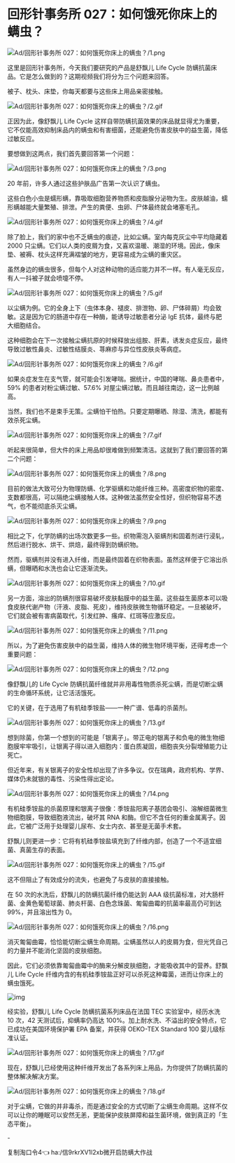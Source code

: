 # 回形针事务所 027：如何饿死你床上的螨虫？

![Ad/回形针事务所 027：如何饿死你床上的螨虫？/1.png](https://cdn.jsdelivr.net/gh/ipaperclip-icu/static/image/文字稿/Ad/回形针事务所%20027：如何饿死你床上的螨虫？/1.png)

这里是回形针事务所，今天我们要研究的产品是舒飘儿 Life Cycle 防螨抗菌床品。它是怎么做到的？这期视频我们将分为三个问题来回答。

被子、枕头、床垫，你每天都要与这些床上用品亲密接触。

![Ad/回形针事务所 027：如何饿死你床上的螨虫？/2.gif](https://cdn.jsdelivr.net/gh/ipaperclip-icu/static/image/文字稿/Ad/回形针事务所%20027：如何饿死你床上的螨虫？/2.gif)

正因为此，像舒飘儿 Life Cycle 这样自带防螨抗菌效果的床品就显得尤为重要，它不仅能高效抑制床品内的螨虫和有害细菌，还能避免伤害皮肤中的益生菌，降低过敏反应。

要想做到这两点，我们首先要回答第一个问题：

![Ad/回形针事务所 027：如何饿死你床上的螨虫？/3.png](https://cdn.jsdelivr.net/gh/ipaperclip-icu/static/image/文字稿/Ad/回形针事务所%20027：如何饿死你床上的螨虫？/3.png)

20 年前，许多人通过这些护肤品广告第一次认识了螨虫。

这些白色小虫是蠕形螨，靠吸取细胞营养物质和皮脂腺分泌物为生。皮肤越油，蠕形螨越能大量繁殖、排泄。产生的粪便、虫卵、尸体最终就会堵塞毛孔。

![Ad/回形针事务所 027：如何饿死你床上的螨虫？/4.gif](https://cdn.jsdelivr.net/gh/ipaperclip-icu/static/image/文字稿/Ad/回形针事务所%20027：如何饿死你床上的螨虫？/4.gif)

除了脸上，我们的家中也不乏螨虫的痕迹，比如尘螨。室内每克灰尘中平均隐藏着 2000 只尘螨。它们以人类的皮屑为食，又喜欢温暖、潮湿的环境。因此，像床垫、被褥、枕头这样充满褶皱的地方，更容易成为尘螨的重灾区。

虽然身边的螨虫很多，但每个人对这种动物的适应能力并不一样。有人毫无反应，有人一抖被子就会喷嚏不停。

![Ad/回形针事务所 027：如何饿死你床上的螨虫？/5.gif](https://cdn.jsdelivr.net/gh/ipaperclip-icu/static/image/文字稿/Ad/回形针事务所%20027：如何饿死你床上的螨虫？/5.gif)

以尘螨为例。它的全身上下（虫体本身、褪皮、排泄物、卵、尸体碎屑）均会致敏。这是因为它的肠道中存在一种酶，能诱导过敏患者分泌 IgE 抗体，最终与肥大细胞结合。

这种细胞会在下一次接触尘螨抗原的时候释放出组胺、肝素，诱发炎症反应，最终导致过敏性鼻炎、过敏性结膜炎、荨麻疹与异位性皮肤炎等病症。

![Ad/回形针事务所 027：如何饿死你床上的螨虫？/6.gif](https://cdn.jsdelivr.net/gh/ipaperclip-icu/static/image/文字稿/Ad/回形针事务所%20027：如何饿死你床上的螨虫？/6.gif)

如果炎症发生在支气管，就可能会引发哮喘。据统计，中国的哮喘、鼻炎患者中，59% 的患者对粉尘螨过敏、57.6% 对屋尘螨过敏。而且越往南边，这一比例越高。

当然，我们也不是束手无策。尘螨怕干怕热。只要定期曝晒、除湿、清洗，都能有效杀死尘螨。

![Ad/回形针事务所 027：如何饿死你床上的螨虫？/7.gif](https://cdn.jsdelivr.net/gh/ipaperclip-icu/static/image/文字稿/Ad/回形针事务所%20027：如何饿死你床上的螨虫？/7.gif)

听起来很简单，但大件的床上用品却很难做到频繁清洁。这就到了我们要回答的第二个问题：

![Ad/回形针事务所 027：如何饿死你床上的螨虫？/8.png](https://cdn.jsdelivr.net/gh/ipaperclip-icu/static/image/文字稿/Ad/回形针事务所%20027：如何饿死你床上的螨虫？/8.png)

目前的做法大致可分为物理防螨、化学驱螨和功能纤维三种。高密度织物的密度、支数都很高，可以隔绝尘螨接触人体。这种做法虽然安全性好，但织物容易不透气，也不能彻底杀灭尘螨。

![Ad/回形针事务所 027：如何饿死你床上的螨虫？/9.png](https://cdn.jsdelivr.net/gh/ipaperclip-icu/static/image/文字稿/Ad/回形针事务所%20027：如何饿死你床上的螨虫？/9.png)

相比之下，化学防螨的出场次数更多一些。织物需泡入驱螨剂和固着剂进行浸轧，然后进行脱水、烘干、烘焙，最终得到防螨织物。

然而，驱螨剂并没有进入纤维，而是最终固着在织物表面。虽然这样便于它溶出杀螨，但曝晒和水洗也会让它逐渐流失。

![Ad/回形针事务所 027：如何饿死你床上的螨虫？/10.gif](https://cdn.jsdelivr.net/gh/ipaperclip-icu/static/image/文字稿/Ad/回形针事务所%20027：如何饿死你床上的螨虫？/10.gif)

另一方面，溶出的防螨剂很容易破坏皮肤黏膜中的益生菌。这些益生菌原本可以吸食皮肤代谢产物（汗液、皮脂、死皮），维持皮肤微生物循环稳定。一旦被破坏，它们就会被有害病菌取代，引发红肿、瘙痒、红斑等应激反应。

![Ad/回形针事务所 027：如何饿死你床上的螨虫？/11.png](https://cdn.jsdelivr.net/gh/ipaperclip-icu/static/image/文字稿/Ad/回形针事务所%20027：如何饿死你床上的螨虫？/11.png)

所以，为了避免伤害皮肤中的益生菌，维持人体的微生物环境平衡，还得考虑一个重要问题：

![Ad/回形针事务所 027：如何饿死你床上的螨虫？/12.png](https://cdn.jsdelivr.net/gh/ipaperclip-icu/static/image/文字稿/Ad/回形针事务所%20027：如何饿死你床上的螨虫？/12.png)

像舒飘儿的 Life Cycle 防螨抗菌纤维就并非用毒性物质杀死尘螨，而是切断尘螨的生命循环系统，让它活活饿死。

它的关键，在于选用了有机硅季铵盐——一种广谱、低毒的杀菌剂。

![Ad/回形针事务所 027：如何饿死你床上的螨虫？/13.gif](https://cdn.jsdelivr.net/gh/ipaperclip-icu/static/image/文字稿/Ad/回形针事务所%20027：如何饿死你床上的螨虫？/13.gif)

想到除菌，你第一个想到的可能是「银离子」。带正电的银离子和负电的微生物细胞膜牢牢吸引，让银离子得以进入细胞内：蛋白质凝固，细胞丧失分裂增殖能力让死亡。

但近年来，有关银离子的安全性却出现了许多争议。仅在瑞典，政府机构、学界、媒体仍未就银的毒性、污染性得出定论。

![Ad/回形针事务所 027：如何饿死你床上的螨虫？/14.png](https://cdn.jsdelivr.net/gh/ipaperclip-icu/static/image/文字稿/Ad/回形针事务所%20027：如何饿死你床上的螨虫？/14.png)

有机硅季铵盐的杀菌原理和银离子很像：季铵盐阳离子基团会吸引、溶解细菌微生物细胞膜，导致细胞液流出，破坏其 RNA 和酶。但它不含任何的重金属离子。因此，它被广泛用于处理婴儿尿布、女士内衣、甚至是无菌手术套。

舒飘儿则更进一步：它将有机硅季铵盐填充到了纤维内部，创造了一个不适宜细菌、真菌生存的表面。

![Ad/回形针事务所 027：如何饿死你床上的螨虫？/15.gif](https://cdn.jsdelivr.net/gh/ipaperclip-icu/static/image/文字稿/Ad/回形针事务所%20027：如何饿死你床上的螨虫？/15.gif)

这不但阻止了有效成分的流失，也避免了与皮肤的直接接触。

在 50 次的水洗后，舒飘儿的防螨抗菌纤维仍能达到 AAA 级抗菌标准，对大肠杆菌、金黄色葡萄球菌、肺炎杆菌、白色念珠菌、匍匐曲霉的抗菌率最高仍可到达 99%，并且溶出性为 0。

![Ad/回形针事务所 027：如何饿死你床上的螨虫？/16.png](https://cdn.jsdelivr.net/gh/ipaperclip-icu/static/image/文字稿/Ad/回形针事务所%20027：如何饿死你床上的螨虫？/16.png)

消灭匍匐曲霉，恰恰能切断尘螨生命周期。尘螨虽然以人的皮屑为食，但光凭自己的力量并不能消化坚固的皮肤细胞。

因此，它们必须依靠匍匐曲霉中的酶来分解皮肤细胞，才能吸收其中的营养。舒飘儿 Life Cycle 纤维内含的有机硅季铵盐正好可以杀死这种霉菌，进而让你床上的螨虫饿死。

![img](https://mmbiz.qpic.cn/mmbiz_gif/SlOqFKqEO4EFCCmuia4LjOYz23yicwyv69rw96RNpicmOYOia37P00VfwVHym0UbEevy4Gny0zgIlxWibWjYOVOJ6Cw/640?wx_fmt=gif)

经实验，舒飘儿 Life Cycle 防螨抗菌系列床品在法国 TEC 实验室中，经历水洗 10 次，42 天测试后，抑螨率仍高达 100%。加上耐水洗、不溢出的安全特点，它已成功在美国环境保护署 EPA 备案，并获得 OEKO-TEX Standard 100 婴儿级标准认证。

![Ad/回形针事务所 027：如何饿死你床上的螨虫？/17.gif](https://cdn.jsdelivr.net/gh/ipaperclip-icu/static/image/文字稿/Ad/回形针事务所%20027：如何饿死你床上的螨虫？/17.gif)

现在，舒飘儿已经使用这种纤维开发出了各系列床上用品，为你提供了防螨抗菌的整体解决解决方案。

![Ad/回形针事务所 027：如何饿死你床上的螨虫？/18.gif](https://cdn.jsdelivr.net/gh/ipaperclip-icu/static/image/文字稿/Ad/回形针事务所%20027：如何饿死你床上的螨虫？/18.gif)

对于尘螨，它做的并非毒杀，而是通过安全的方式切断了尘螨生命周期。这样不仅可以让你的睡眠可以安然无恙，更能保护皮肤屏障和益生菌环境，做到真正的「生态平衡」。

\-

复制淘口令4👈 ha:/信9rkrXV1l2xb微开启防螨大作战
